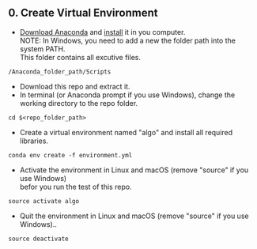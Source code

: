 ## 0. Create Virtual Environment

- [Download Anaconda](https://www.anaconda.com/download/) and [install](https://conda.io/docs/user-guide/install/index.html#regular-installation) it in you computer.  
NOTE: In Windows, you need to add a new the folder path into the system PATH.  
This folder contains all excutive files.
```
/Anaconda_folder_path/Scripts
```
- Download this repo and extract it.
- In terminal (or Anaconda prompt if you use Windows), change the working directory to the repo folder.
```
cd $<repo_folder_path>
```
- Create a virtual environment named "algo" and install all required libraries.
```
conda env create -f environment.yml
```
- Activate the environment in Linux and macOS (remove "source" if you use Windows)  
befor you run the test of this repo.
```
source activate algo
```  

- Quit the environment in Linux and macOS (remove "source" if you use Windows)..
```
source deactivate
```
